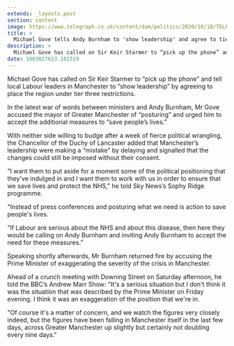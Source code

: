 ```yaml
--- 
extends: _layouts.post 
section: content 
image: https://www.telegraph.co.uk/content/dam/politics/2020/10/18/TELEMMGLPICT000242246436_trans_NvBQzQNjv4Bqoey2YVs_BaoIFEAZjihhdq70UtqZbEj4bXFQizYiEn8.jpeg?impolicy=logo-overlay 
title: > 
  Michael Gove tells Andy Burnham to 'show leadership' and agree to tier three restrictions for Manchester 
description: > 
  ​Michael Gove has called on Sir Keir Starmer to “pick up the phone” and tell local Labour leaders in Manchester to “show leadership” by agreeing to place the region under tier three restrictions."Instead of press conferences and posturing what we need is action to save people's lives.“If Labour are serious about the NHS and about this disease, then here they would be calling on Andy Burnham and inviting Andy Burnham to accept the need for these measures.”Speaking shortly afterwards, Mr Burnham returned fire by accusing the Prime Minister of exaggerating the severity of the crisis in Manchester.Ahead of a crunch meeting with Downing Street on Saturday afternoon, he told the BBC’s Andrew Marr Show: "It's a serious situation but I don't think it was the situation that was described by the Prime Minister on Friday evening.I think it was an exaggeration of the position that we're in. 
date: 1603027653.181519 
--- 
```

​Michael Gove has called on Sir Keir Starmer to “pick up the phone” and tell local Labour leaders in Manchester to “show leadership” by agreeing to place the region under tier three restrictions.

In the latest war of words between ministers and Andy Burnham, Mr Gove accused the mayor of Greater Manchester of “posturing” and urged him to accept the additional measures to “save people’s lives.”

With neither side willing to budge after a week of fierce political wrangling, the Chancellor of the Duchy of Lancaster added that Manchester’s leadership were making a “mistake” by delaying and signalled that the changes could still be imposed without their consent.

"I want them to put aside for a moment some of the political positioning that they've indulged in and I want them to work with us in order to ensure that we save lives and protect the NHS,” he told Sky News’s Sophy Ridge programme.

"Instead of press conferences and posturing what we need is action to save people's lives.

“If Labour are serious about the NHS and about this disease, then here they would be calling on Andy Burnham and inviting Andy Burnham to accept the need for these measures.”

Speaking shortly afterwards, Mr Burnham returned fire by accusing the Prime Minister of exaggerating the severity of the crisis in Manchester.

Ahead of a crunch meeting with Downing Street on Saturday afternoon, he told the BBC’s Andrew Marr Show: "It's a serious situation but I don't think it was the situation that was described by the Prime Minister on Friday evening. I think it was an exaggeration of the position that we're in.

"Of course it's a matter of concern, and we watch the figures very closely indeed, but the figures have been falling in Manchester itself in the last few days, across Greater Manchester up slightly but certainly not doubling every nine days."